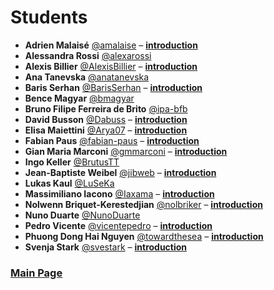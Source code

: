 # Students

- **Adrien Malaisé** [@amalaise](https://github.com/amalaise) – [**introduction**](./students-introduction/amalaise.pdf)
- **Alessandra Rossi** [@alexarossi](https://github.com/alexarossi)
- **Alexis Billier** [@AlexisBillier](https://github.com/AlexisBillier) – [**introduction**](./students-introduction/AlexisBillier.pdf)
- **Ana Tanevska** [@anatanevska](https://github.com/anatanevska)
- **Baris Serhan** [@BarisSerhan](https://github.com/BarisSerhan) – [**introduction**](./students-introduction/BarisSerhan.pdf)
- **Bence Magyar** [@bmagyar](https://github.com/bmagyar)
- **Bruno Filipe Ferreira de Brito** [@ipa-bfb](https://github.com/ipa-bfb)
- **David Busson** [@Dabuss](https://github.com/Dabuss) – [**introduction**](./students-introduction/Dabuss.pdf)
- **Elisa Maiettini** [@Arya07](https://github.com/Arya07) – [**introduction**](./students-introduction/Arya07.pdf)
- **Fabian Paus** [@fabian-paus](https://github.com/fabian-paus) – [**introduction**](./students-introduction/fabian-paus.pdf)
- **Gian Maria Marconi** [@gmmarconi](https://github.com/gmmarconi) – [**introduction**](./students-introduction/gmmarconi.pdf)
- **Ingo Keller** [@BrutusTT](https://github.com/BrutusTT)
- **Jean-Baptiste Weibel** [@jibweb](https://github.com/jibweb) – [**introduction**](./students-introduction/jibweb.pdf)
- **Lukas Kaul** [@LuSeKa](https://github.com/LuSeKa)
- **Massimiliano Iacono** [@Iaxama](https://github.com/Iaxama) – [**introduction**](./students-introduction/Iaxama.pdf)
- **Nolwenn Briquet-Kerestedjian** [@nolbriker](https://github.com/nolbriker) – [**introduction**](./students-introduction/nolbriker.pdf)
- **Nuno Duarte** [@NunoDuarte](https://github.com/NunoDuarte)
- **Pedro Vicente** [@vicentepedro](https://github.com/vicentepedro) – [**introduction**](./students-introduction/vicentepedro.pdf)
- **Phuong Dong Hai Nguyen** [@towardthesea](https://github.com/towardthesea) – [**introduction**](./students-introduction/towardthesea.pdf)
- **Svenja Stark** [@svestark](https://github.com/svestark) – [**introduction**](./students-introduction/svestark.pdf)

### [Main Page](./README.md)
